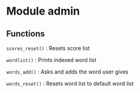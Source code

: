 Module admin
============

Functions
---------

    
`scores_reset()`
:   Resets score list

    
`wordlist()`
:   Prints indexed word list

    
`words_add()`
:   Asks and adds the word user gives

    
`words_reset()`
:   Resets word list to default word list
